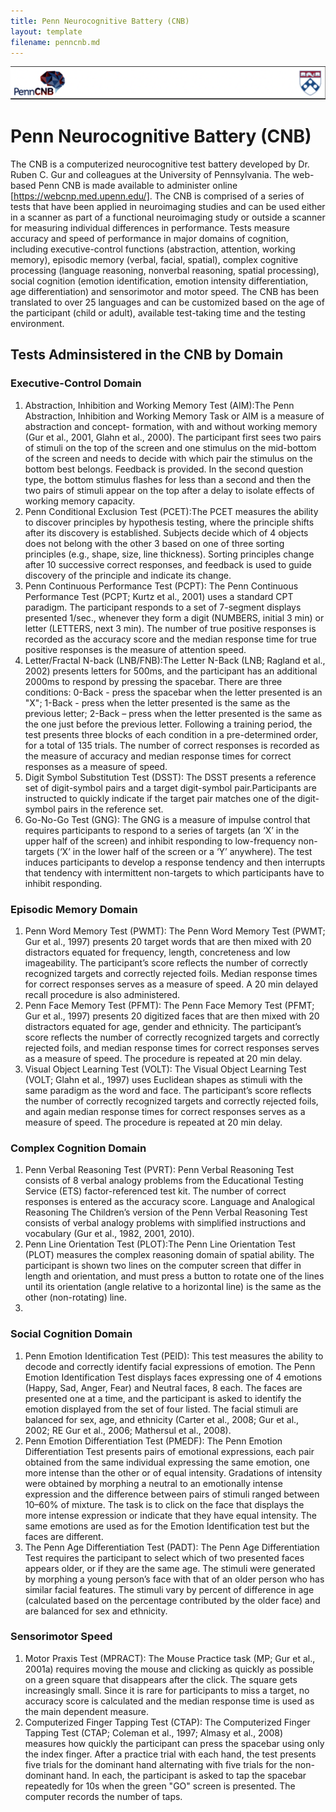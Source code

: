 ```yaml
---
title: Penn Neurocognitive Battery (CNB)
layout: template
filename: penncnb.md
--- 
```


![Header image](/assets/images/CNB_header.png)

# Penn Neurocognitive Battery (CNB)

The CNB is a computerized neurocognitive test battery developed by Dr. Ruben C. Gur and colleagues at the University of Pennsylvania. The web-based Penn CNB is made available to administer online [https://webcnp.med.upenn.edu/]. The CNB is comprised of a series of tests that have been applied in neuroimaging studies and can be used either in a scanner as part of a functional neuroimaging study or outside a scanner for measuring individual differences in performance. Tests measure accuracy and speed of performance in major domains of cognition, including executive-control functions (abstraction, attention, working memory), episodic memory (verbal, facial, spatial), complex cognitive processing (language reasoning, nonverbal reasoning, spatial processing), social cognition (emotion identification, emotion intensity differentiation, age differentiation) and sensorimotor and motor speed. The CNB has been translated to over 25 languages and can be customized based on the age of the participant (child or adult), available test-taking time and the testing environment.

## Tests Adminsistered in the CNB by Domain

### Executive-Control Domain

1. Abstraction, Inhibition and Working Memory Test (AIM):The Penn Abstraction, Inhibition and Working Memory Task or AIM is a measure of abstraction and concept-    formation, with and without working memory (Gur et al., 2001, Glahn et al., 2000). The participant first sees two pairs of stimuli on the top of the screen      and one stimulus on the mid-bottom of the screen and needs to decide with which pair the stimulus on the bottom best belongs. Feedback is provided. In the        second question type, the bottom stimulus flashes for less than a second and then the two pairs of stimuli appear on the top after a delay to isolate effects    of working memory capacity. 
2. Penn Conditional Exclusion Test (PCET):The PCET measures the ability to discover principles by hypothesis testing, where the principle shifts after its          discovery is established. Subjects decide which of 4 objects does not belong with the other 3 based on one of three sorting principles (e.g., shape, size,        line thickness). Sorting principles change after 10 successive correct responses, and feedback is used to guide discovery of the principle and indicate its      change. 
3. Penn Continuous Performance Test (PCPT):
   The Penn Continuous Performance Test (PCPT; Kurtz et al., 2001) uses a standard CPT paradigm. The participant responds to a set of 7-segment displays            presented 1/sec., whenever they form a digit (NUMBERS, initial 3 min) or letter (LETTERS, next 3 min). The number of true positive responses is recorded as      the accuracy score and the median response time for true positive responses is the measure of attention speed.
4. Letter/Fractal N-back (LNB/FNB):The Letter N-Back (LNB; Ragland et al., 2002) presents letters for 500ms, and the participant has an additional 2000ms to        respond by pressing the spacebar. There are three conditions: 0-Back - press the spacebar when the letter presented is an "X"; 1-Back - press when the letter    presented is the same as the previous letter; 2-Back – press when the letter presented is the same as the one just before the previous letter. Following a        training period, the test presents three blocks of each condition in a pre-determined order, for a total of 135 trials. The number of correct responses is        recorded as the measure of accuracy and median response times for correct responses as a measure of speed.
5. Digit Symbol Substitution Test (DSST): The DSST presents a reference set of digit-symbol pairs and a target digit-symbol pair.Participants are instructed to      quickly indicate if the target pair matches one of the digit-symbol pairs in the reference set.
6. Go-No-Go Test (GNG): The GNG is a measure of impulse control that requires participants to respond to a series of targets (an ‘X’ in the upper half of the        screen) and inhibit responding to low-frequency non-targets (‘X’ in the lower half of the screen or a ‘Y’ anywhere). The test induces participants to develop    a response tendency and then interrupts that tendency with intermittent non-targets to which participants have to inhibit responding.

### Episodic Memory Domain

1. Penn Word Memory Test (PWMT):
   The Penn Word Memory Test (PWMT; Gur et al., 1997) presents 20 target words that are then mixed with 20 distractors equated for frequency, length,                concreteness and low imageability. The participant’s score reflects the number of correctly recognized targets and correctly rejected foils. Median response      times for correct responses serves as a measure of speed. A 20 min delayed recall procedure is also administered.
2. Penn Face Memory Test (PFMT):
   The Penn Face Memory Test (PFMT; Gur et al., 1997) presents 20 digitized faces that are then mixed with 20 distractors equated for age, gender and ethnicity.    The participant’s score reflects the number of correctly recognized targets and correctly rejected foils, and median response times for correct responses        serves as a measure of speed. The procedure is repeated at 20 min delay. 
3. Visual Object Learning Test (VOLT):
   The Visual Object Learning Test (VOLT; Glahn et al., 1997) uses Euclidean shapes as stimuli with the same paradigm as the word and face. The participant’s        score reflects the number of correctly recognized targets and correctly rejected foils, and again median response times for correct responses serves as a        measure of speed. The procedure is repeated at 20 min delay. 

### Complex Cognition Domain

1. Penn Verbal Reasoning Test (PVRT): Penn Verbal Reasoning Test consists of 8 verbal analogy problems from the Educational Testing Service (ETS) factor-referenced test kit. The number of correct responses is entered as the accuracy score. Language and Analogical Reasoning The Children’s version of the Penn Verbal Reasoning Test consists of verbal analogy problems with simplified instructions and vocabulary (Gur et al., 1982, 2001, 2010).
2. Penn Line Orientation Test  (PLOT):The Penn Line Orientation Test (PLOT) measures the complex reasoning domain of spatial ability. The participant is      shown two lines on the computer screen that differ in length and orientation, and must press a button to rotate one of the lines until its orientation (angle    relative to a horizontal line) is the same as the other (non-rotating) line.
3. 



### Social Cognition Domain

1. Penn Emotion Identification Test (PEID): This test measures the ability to decode and correctly identify facial expressions of emotion. The Penn Emotion          Identification Test displays faces expressing one of 4 emotions (Happy, Sad, Anger, Fear) and Neutral faces, 8 each. The faces are presented one at a time,      and the participant is asked to identify the emotion displayed from the set of four listed. The facial stimuli are balanced for sex, age, and ethnicity          (Carter et al., 2008; Gur et al., 2002; RE Gur et al., 2006; Mathersul et al., 2008).
2. Penn Emotion Differentiation Test (PMEDF): The Penn Emotion Differentiation Test presents pairs of emotional expressions, each pair obtained from the same        individual expressing the same emotion, one more intense than the other or of equal intensity. Gradations of intensity were obtained by morphing a neutral to    an emotionally intense expression and the difference between pairs of stimuli ranged between 10–60% of mixture. The task is to click on the face that displays    the more intense expression or indicate that they have equal intensity. The same emotions are used as for the Emotion Identification test but the faces are      different.
3. The Penn Age Differentiation Test (PADT):  The Penn Age Differentiation Test requires the participant to select which of two presented faces appears older, or    if they are the same age. The stimuli were generated by morphing a young person’s face with that of an older person who has similar facial features. The          stimuli vary by percent of difference in age (calculated based on the percentage contributed by the older face) and are balanced for sex and ethnicity.


### Sensorimotor Speed 

1. Motor Praxis Test (MPRACT):
   The Mouse Practice task (MP; Gur et al., 2001a) requires moving the mouse and clicking as quickly as possible on a green square that disappears after the        click. The square gets increasingly small. Since it is rare for participants to miss a target, no accuracy score is calculated and the median response time is    used as the main dependent measure. 
2. Computerized Finger Tapping Test (CTAP): The Computerized Finger Tapping Test (CTAP; Coleman et al., 1997; Almasy et al., 2008) measures how quickly the          participant can press the spacebar using only the index finger. After a practice trial with each hand, the test presents five trials for the dominant hand        alternating with five trials for the non-dominant hand. In each, the participant is asked to tap the spacebar repeatedly for 10s when the green "GO" screen is    presented. The computer records the number of taps.
